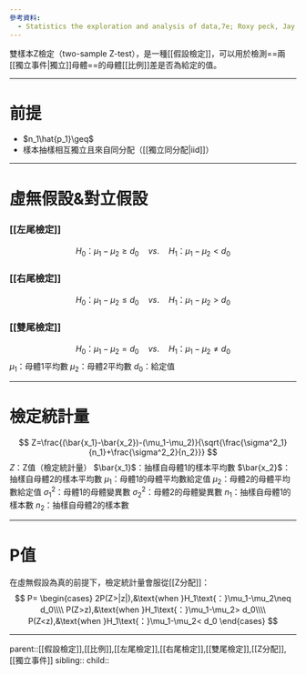 ```yaml
---
參考資料:
  - Statistics the exploration and analysis of data,7e; Roxy peck, Jay L. Devore.
---
```

雙樣本Z檢定（two-sample Z-test），是一種[[假設檢定]]，可以用於檢測==兩[[獨立事件|獨立]]母體==的母體[[比例]]差是否為給定的值。
- - -
# 前提
- $n_1\hat{p_1}\geq$
- 樣本抽樣相互獨立且來自同分配（[[獨立同分配|iid]]）
- - -
# 虛無假設&對立假設
### [[左尾檢定]]
$$
H_0\text{：}\mu_1-\mu_2\geq d_0\quad vs.\quad H_1\text{：}\mu_1-\mu_2<d_0
$$
### [[右尾檢定]]
$$
H_0\text{：}\mu_1-\mu_2\leq d_0\quad vs.\quad H_1\text{：}\mu_1-\mu_2>d_0
$$
### [[雙尾檢定]]
$$
H_0\text{：}\mu_1-\mu_2= d_0\quad vs.\quad H_1\text{：}\mu_1-\mu_2\neq d_0
$$
$\mu_1$：母體1平均數
$\mu_2$：母體2平均數
$d_0$：給定值
- - -
# 檢定統計量
$$
Z=\frac{(\bar{x_1}-\bar{x_2})-(\mu_1-\mu_2)}{\sqrt{\frac{\sigma^2_1}{n_1}+\frac{\sigma^2_2}{n_2}}}
$$
$Z$：Z值（檢定統計量）
$\bar{x_1}$：抽樣自母體1的樣本平均數
$\bar{x_2}$：抽樣自母體2的樣本平均數
$\mu_1$：母體1的母體平均數給定值
$\mu_2$：母體2的母體平均數給定值
$\sigma_1^2$：母體1的母體變異數
$\sigma_2^2$：母體2的母體變異數
$n_1$：抽樣自母體1的樣本數
$n_2$：抽樣自母體2的樣本數
- - -
# P值
在虛無假設為真的前提下，檢定統計量會服從[[Z分配]]：
$$
P=
\begin{cases}
2P(Z>|z|),&\text{when }H_1\text{：}\mu_1-\mu_2\neq d_0\\\\
P(Z>z),&\text{when }H_1\text{：}\mu_1-\mu_2> d_0\\\\
P(Z<z),&\text{when }H_1\text{：}\mu_1-\mu_2< d_0
\end{cases}
$$
- - -
parent::[[假設檢定]],[[比例]],[[左尾檢定]],[[右尾檢定]],[[雙尾檢定]],[[Z分配]],[[獨立事件]]
sibling::
child::